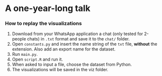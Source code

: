# A one-year-long talk

### How to replay the visualizations
1. Download from your WhatsApp application a chat (only tested for 2-people chats) in `.txt` format and save it to the `chat/` folder.
2. Open `constants.py` and insert the name string of the `txt` file, **without** the extension. Also add an export name for the dataset.
3. Run `main.py`.
4. Open `script.R` and run it.
5. When asked to input a file, choose the dataset from Python.
6. The visualizations will be saved in the viz folder.
